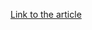 [Link to the article](https://raw.githubusercontent.com/Intrinsec/IOCs/main/Emotet/INTRINSEC_MLW_EMOTET_IOCs_09_01_2023.csv)
